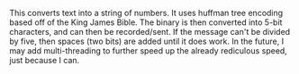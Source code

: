 This converts text into a string of numbers.
It uses huffman tree encoding based off of the King James Bible.
The binary is then converted into 5-bit characters, and can then be recorded/sent.
If the message can't be divided by five, then spaces (two bits) are added until it does work.
In the future, I may add multi-threading to further speed up the already rediculous speed, just because I can.